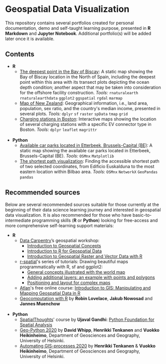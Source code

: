 # Geospatial Data Visualization

This repository contains several portfolios created for personal documentation, demo and self-taught learning purpose, presented in **R Markdown** and **Jupyter Notebook**. Additional portfolio(s) will be added later once it is available.

## Contents

* **R**
  * [The deepest point in the Bay of Biscay](https://rpubs.com/raynaldiprtm/geodataviz-15): A static map showing the Bay of Biscay location in the North of Spain, including the deepest point within this area with its transect plots depicting the ocean depth condition; another aspect that may be taken into consideration for the offshore facility construction. *Tools:* `rnaturalearth` `rnaturalearthdata` `ggplot2` `ggspatial` `rgdal` `marmap`
  * [Map of New Zealand](https://rpubs.com/raynaldiprtm/geodataviz-19): Geographical information, i.e., land area, population, sex ratio, and the country's median income, presented in several plots. *Tools:* `dplyr` `sf` `raster` `spData` `tmap` `grid`
  * [Charging stations in Boston](https://rpubs.com/raynaldiprtm/geodataviz-20): Interactive maps showing the location of several charging stations with a specific EV connector type in Boston. *Tools:* `dplyr` `leaflet` `magrittr`
<br><br>
* **Python**
  * [Available car parks located in Etterbeek, Brussels-Capital (BE)](https://github.com/raynaldipratama/geospatial_data_visualization/blob/main/17_openstreetmap_data/17_openstreetmap_data.ipynb): A static map showing the available car parks located in Etterbeek, Brussels-Capital (BE). *Tools:* `OSMnx` `Matplotlib`
  * [The shortest path visualization](https://github.com/raynaldipratama/geospatial_data_visualization/blob/main/18_network_analysis/18_network_analysis.ipynb): Finding the accessible shortest path of two selected coordinates, from Edificio Euskalduna to the most eastern location within Bilbao area. *Tools:* `OSMnx` `NetworkX` `GeoPandas` `pandas`

## Recommended sources

Below are several recommended sources suitable for those currently at the beginning of their data science learning journey and interested in geospatial data visualization. It is also recommended for those who have basic-to-intermediate programming skills (**R** or **Python**) looking for free-access and more comprehensive self-learning support materials:
* **R**
  * [Data Carpentry](https://datacarpentry.org/geospatial-workshop/)’s geospatial workshop:
    * [Introduction to Geospatial Concepts](http://www.datacarpentry.org/organization-geospatial/)
    * [Introduction to R for Geospatial Data](http://www.datacarpentry.org/r-intro-geospatial)
    * [Introduction to Geospatial Raster and Vector Data with R](http://www.datacarpentry.org/r-raster-vector-geospatial)
  * [r-spatial](https://www.r-spatial.org/)'s series of tutorials: Drawing beautiful maps programmatically with R, sf and ggplot2:
    * [General concepts illustrated with the world map](https://www.r-spatial.org/r/2018/10/25/ggplot2-sf.html)
    * [Adding additional layers: an example with points and polygons](https://www.r-spatial.org/r/2018/10/25/ggplot2-sf-2.html)
    * [Positioning and layout for complex maps](https://www.r-spatial.org/r/2018/10/25/ggplot2-sf-3.html)
  * [Atlan](https://atlan.com/)'s free online course: [Introduction to GIS: Manipulating and Mapping Geospatial Data in R](https://atlan.com/courses/introduction-to-gis-r/)
  * [Geocomputation with R](https://geocompr.robinlovelace.net/) by **Robin Lovelace**, **Jakub Nowosad** and **Jannes Muenchow**
<br><br>
* **Python**
  * [SpatialThoughts](https://spatialthoughts.com/)' course by **Ujaval Gandhi**: [Python Foundation for Spatial Analysis](https://spatialthoughts.com/courses/python-foundation-for-spatial-analysis/)
  * [Geo-Python 2020](https://geo-python-site.readthedocs.io/en/latest/) by **David Whipp**, **Henrikki Tenkanen** and **Vuokko Heikinheimo**, Department of Geosciences and Geography, University of Helsinki.
  * [Automating GIS-processes 2020](https://autogis-site.readthedocs.io/en/latest/) by **Henrikki Tenkanen** & **Vuokko Heikinheimo**, Department of Geosciences and Geography, University of Helsinki.
